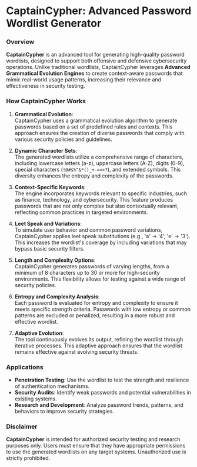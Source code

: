 # **CaptainCypher: Advanced Password Wordlist Generator**

### **Overview**

**CaptainCypher** is an advanced tool for generating high-quality password wordlists, designed to support both offensive and defensive cybersecurity operations. Unlike traditional wordlists, CaptainCypher leverages **Advanced Grammatical Evolution Engines** to create context-aware passwords that mimic real-world usage patterns, increasing their relevance and effectiveness in security testing.

### **How CaptainCypher Works**

1. **Grammatical Evolution**:  
   CaptainCypher uses a grammatical evolution algorithm to generate passwords based on a set of predefined rules and contexts. This approach ensures the creation of diverse passwords that comply with various security policies and guidelines.

2. **Dynamic Character Sets**:  
   The generated wordlists utilize a comprehensive range of characters, including lowercase letters (a-z), uppercase letters (A-Z), digits (0-9), special characters (`!@#$%^&*()_+-=<>?`), and extended symbols. This diversity enhances the entropy and complexity of the passwords.

3. **Context-Specific Keywords**:  
   The engine incorporates keywords relevant to specific industries, such as finance, technology, and cybersecurity. This feature produces passwords that are not only complex but also contextually relevant, reflecting common practices in targeted environments.

4. **Leet Speak and Variations**:  
   To simulate user behavior and common password variations, CaptainCypher applies leet speak substitutions (e.g., 'a' -> '4', 'e' -> '3'). This increases the wordlist's coverage by including variations that may bypass basic security filters.

5. **Length and Complexity Options**:  
   CaptainCypher generates passwords of varying lengths, from a minimum of 8 characters up to 30 or more for high-security environments. This flexibility allows for testing against a wide range of security policies.

6. **Entropy and Complexity Analysis**:  
   Each password is evaluated for entropy and complexity to ensure it meets specific strength criteria. Passwords with low entropy or common patterns are excluded or penalized, resulting in a more robust and effective wordlist.

7. **Adaptive Evolution**:  
   The tool continuously evolves its output, refining the wordlist through iterative processes. This adaptive approach ensures that the wordlist remains effective against evolving security threats.

### **Applications**

- **Penetration Testing**: Use the wordlist to test the strength and resilience of authentication mechanisms.
- **Security Audits**: Identify weak passwords and potential vulnerabilities in existing systems.
- **Research and Development**: Analyze password trends, patterns, and behaviors to improve security strategies.

### **Disclaimer**

**CaptainCypher** is intended for authorized security testing and research purposes only. Users must ensure that they have appropriate permissions to use the generated wordlists on any target systems. Unauthorized use is strictly prohibited.
